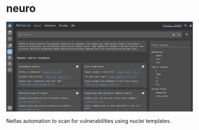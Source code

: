 # neuro
![netlas](image/netlas.jpg)

Netlas automation to scan for vulnerabilities using nuclei templates.
